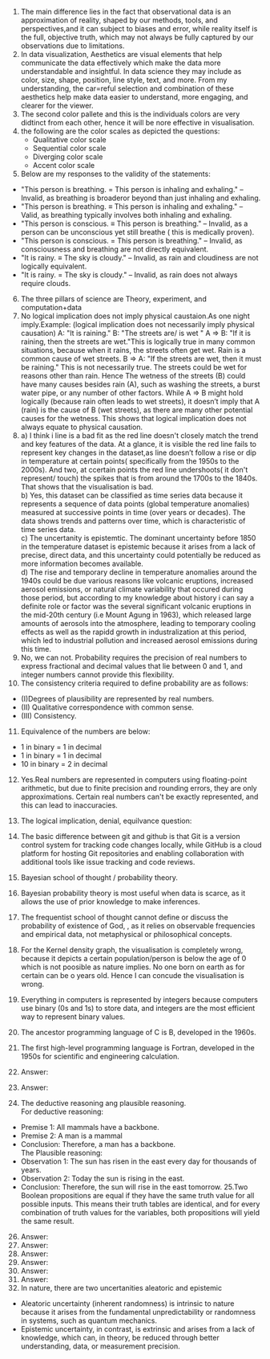 1. The main difference lies in the fact that observational data is an approximation of reality, shaped by our methods, tools, and perspectives,and it can subject to biases and error, while reality itself is the full, objective truth, which may not always be fully captured by our observations due to limitations.
2. In data visualization, Aesthetics are visual elements that help communicate the data effectively which make the data more understandable and insightful. In data science they may include as color, size, shape, position, line style, text, and more.  From my understanding, the car=reful selection and combination of these aesthetics help make data easier to understand, more engaging, and clearer for the viewer.  
3. The second color pallete and this is the individuals colors are very didtinct from each other, hence it will be nore effective in visualisation.
4. the following are the color scales as depicted the questions:  
   + Qualitative color scale 
   + Sequential color scale
   + Diverging color scale
   + Accent color scale
5. Below are my responses to the validity of the statements:
+ "This person is breathing. = This person is inhaling and exhaling." – Invalid, as breathing is broaderor beyond than just inhaling and exhaling.  
+ "This person is breathing. ≡ This person is inhaling and exhaling." – Valid, as breathing typically involves both inhaling and exhaling.  
+ "This person is conscious. ≡ This person is breathing." – Invalid, as a person can be unconscious yet still breathe ( this is medically proven).  
+ "This person is conscious. = This person is breathing." – Invalid, as consciousness and breathing are not directly equivalent.  
+ "It is rainy. ≡ The sky is cloudy." – Invalid, as rain and cloudiness are not logically equivalent.  
+ "It is rainy. = The sky is cloudy." – Invalid, as rain does not always require clouds.
6. The three pillars of science are Theory, experiment, and computation+data
7. No logical implication does not imply physical caustaion.As one night imply.Example: (logical implication does not necessarily imply physical causation)
A: "It is raining."
B: "The streets are/ is wet "
A ⇒ B: "If it is raining, then the streets are wet."This is logically true in many common situations, because when it rains, the streets often get wet. Rain is a common cause of wet streets.
B ⇒ A: "If the streets are wet, then it must be raining." This is not necessarily true. The streets could be wet for reasons other than rain. Hence The wetness of the streets (B) could have many causes besides rain (A), such as washing the streets, a burst water pipe, or any number of other factors. While A ⇒ B might hold logically (because rain often leads to wet streets), it doesn’t imply that A (rain) is the cause of B (wet streets), as there are many other potential causes for the wetness. This shows that logical implication does not always equate to physical causation.
8. a) I think i line is a bad fit as the red line doesn't closely match the trend and key features of the data. At a glance, it is visible the red line fails to represent key changes in the dataset,as line doesn’t follow a rise or dip in temperature at certain points( specifically from the 1950s to the 2000s). And two, at ccertain points the red line undershoots( it don't represent/ touch) the spikes that is from around the 1700s to the 1840s. That shows that the visualisation is bad.  
   b) Yes, this dataset can be classified as time series data because it represents a sequence of data points (global temperature anomalies) measured at successive points in time (over years or decades). The data shows trends and patterns over time, which is characteristic of time series data.  
   c) The uncertanity is epistemtic. The dominant uncertainty before 1850 in the temperature dataset is epistemic because it arises from a lack of precise, direct data, and this uncertainty could potentially be reduced as more information becomes available.  
   d)  The rise and temporary decline in temperature anomalies around the 1940s could be due various reasons like volcanic eruptions, increased aerosol emissions, or natural climate variability that occured during those period, but according to my knowledge about history i can say a definite role or factor was the several significant volcanic eruptions in the mid-20th century (i.e Mount Agung in 1963), which released large amounts of aerosols into the atmosphere, leading to temporary cooling effects as well as the rapidd growth in industralization at this period, which  led to industrial pollution and increased aerosol emissions during this time.
9. No, we can not. Probability requires the precision of real numbers to express fractional and decimal values that lie between 0 and 1, and integer numbers cannot provide this flexibility.
  10. The consistency criteria required to define probability are as follows:
+ (I)Degrees of plausibility are represented by real numbers.  
+ (II) Qualitative correspondence with common sense.  
+ (III) Consistency.  
11. Equivalence of the numbers are below:
  + 1 in binary = 1 in decimal
  + 1 in binary = 1 in decimal
  + 10 in binary = 2 in decimal
12. Yes.Real numbers are represented in computers using floating-point arithmetic, but due to finite precision and rounding errors, they are only approximations. Certain real numbers can't be exactly represented, and this can lead to inaccuracies.
13.  The logical implication, denial, equilvance question:
    
14.  The basic difference between git and github is that Git is a version control system for tracking code changes locally, while GitHub is a cloud platform for hosting Git repositories and enabling collaboration with additional tools like issue tracking and code reviews.
15. Bayesian school of thought / probability theory.  
16. Bayesian probability theory is most useful when data is scarce, as it allows the use of prior knowledge to make inferences. 
17. The frequentist school of thought cannot define or discuss the probability of existence of God, , as it relies on observable frequencies and empirical data, not metaphysical or philosophical concepts.  
18. For the Kernel density graph, the visualisation is completely wrong, because it depicts a certain population/person is below the age of 0 which is not poosible as nature implies. No one born on earth as for certain can be o years old. Hence I can concude the visualisation is wrong.     
19. Everything in computers is represented by integers because computers use binary (0s and 1s) to store data, and integers are the most efficient way to represent binary values.  
20. The ancestor programming language of C is B, developed in the 1960s.  
21. The first high-level programming language is Fortran, developed in the 1950s for scientific and engineering calculation.
22. Answer:
23. Answer:
24. The deductive reasoning ang plausible reasoning.  
For deductive reasoning:  
+ Premise 1: All mammals have a backbone.  
+ Premise 2: A man is a mammal  
+ Conclusion: Therefore, a man has a backbone.  
The Plausible reasoning:  
+ Observation 1: The sun has risen in the east every day for thousands of years.  
+ Observation 2: Today the sun is rising in the east.  
+ Conclusion: Therefore, the sun will rise in the east tomorrow.
25.Two Boolean propositions are equal if they have the same truth value for all possible inputs. This means their truth tables are identical, and for every combination of truth values for the variables, both propositions will yield the same result.
26. Answer: 
27. Answer: 
28. Answer: 
29. Answer: 
30. Answer:
31. Answer:
32.  In nature, there are two uncertanities aleatoric and epistemic
+ Aleatoric uncertainty (inherent randomness) is intrinsic to nature because it arises from the fundamental unpredictability or randomness in systems, such as quantum mechanics.
+ Epistemic uncertainty, in contrast, is extrinsic and arises from a lack of knowledge, which can, in theory, be reduced through better understanding, data, or measurement precision.

  









 

